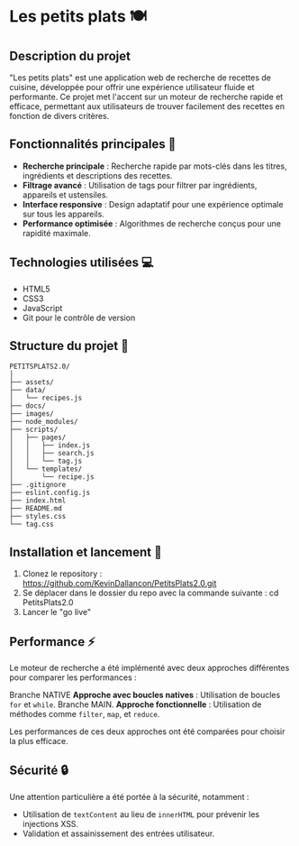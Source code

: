 # Les petits plats 🍽️

## Description du projet

"Les petits plats" est une application web de recherche de recettes de cuisine, développée pour offrir une expérience utilisateur fluide et performante. Ce projet met l'accent sur un moteur de recherche rapide et efficace, permettant aux utilisateurs de trouver facilement des recettes en fonction de divers critères.

## Fonctionnalités principales 🚀

- **Recherche principale** : Recherche rapide par mots-clés dans les titres, ingrédients et descriptions des recettes.
- **Filtrage avancé** : Utilisation de tags pour filtrer par ingrédients, appareils et ustensiles.
- **Interface responsive** : Design adaptatif pour une expérience optimale sur tous les appareils.
- **Performance optimisée** : Algorithmes de recherche conçus pour une rapidité maximale.

## Technologies utilisées 💻

- HTML5
- CSS3
- JavaScript
- Git pour le contrôle de version

## Structure du projet 📁

```plaintext
PETITSPLATS2.0/
│
├── assets/
├── data/
│   └── recipes.js
├── docs/
├── images/
├── node_modules/
├── scripts/
│   ├── pages/
│   │   ├── index.js
│   │   ├── search.js
│   │   └── tag.js
│   └── templates/
│       └── recipe.js
├── .gitignore
├── eslint.config.js
├── index.html
├── README.md
├── styles.css
└── tag.css
```

## Installation et lancement 🚀

1. Clonez le repository : https://github.com/KevinDallancon/PetitsPlats2.0.git
2. Se déplacer dans le dossier du repo avec la commande suivante : cd PetitsPlats2.0
3. Lancer le "go live"

## Performance ⚡
Le moteur de recherche a été implémenté avec deux approches différentes pour comparer les performances :

Branche NATIVE **Approche avec boucles natives** : Utilisation de boucles `for` et `while`.
Branche MAIN. **Approche fonctionnelle** : Utilisation de méthodes comme `filter`, `map`, et `reduce`.

Les performances de ces deux approches ont été comparées pour choisir la plus efficace.

## Sécurité 🔒

Une attention particulière a été portée à la sécurité, notamment :

- Utilisation de `textContent` au lieu de `innerHTML` pour prévenir les injections XSS.
- Validation et assainissement des entrées utilisateur.
